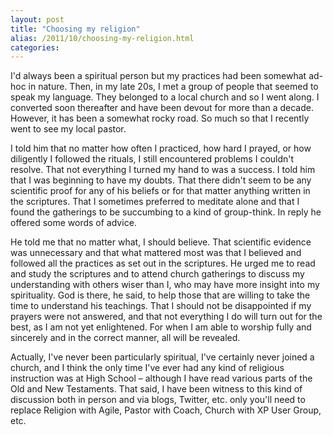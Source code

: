 ```yaml
---
layout: post
title: "Choosing my religion"
alias: /2011/10/choosing-my-religion.html
categories:
---
```

I'd always been a spiritual person but my practices had been somewhat ad-hoc in nature. Then, in my late 20s, I met a group of people that seemed to speak my language. They belonged to a local church and so I went along. I converted soon thereafter and have been devout for more than a decade. However, it has been a somewhat rocky road. So much so that I recently went to see my local pastor.

I told him that no matter how often I practiced, how hard I prayed, or how diligently I followed the rituals, I still encountered problems I couldn't resolve. That not everything I turned my hand to was a success. I told him that I was beginning to have my doubts. That there didn't seem to be any scientific proof for any of his beliefs or for that matter anything written in the scriptures. That I sometimes preferred to meditate alone and that I found the gatherings to be succumbing to a kind of group-think. In reply he offered some words of advice.

He told me that no matter what, I should believe. That scientific evidence was unnecessary and that what mattered most was that I believed and followed all the practices as set out in the scriptures. He urged me to read and study the scriptures and to attend church gatherings to discuss my understanding with others wiser than I, who may have more insight into my spirituality. God is there, he said, to help those that are willing to take the time to understand his teachings. That I should not be disappointed if my prayers were not answered, and that not everything I do will turn out for the best, as I am not yet enlightened. For when I am able to worship fully and sincerely and in the correct manner, all will be revealed.

Actually, I've never been particularly spiritual, I've certainly never joined a church, and I think the only time I've ever had any kind of religious instruction was at High School – although I have read various parts of the Old and New Testaments. That said, I have been witness to this kind of discussion both in person and via blogs, Twitter, etc. only you'll need to replace Religion with Agile, Pastor with Coach, Church with XP User Group, etc.
